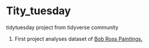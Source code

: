 # Tity_tuesday

tidytuesday project from tidyverse community

1) First project analyses dataset of [Bob Ross Paintings.](https://github.com/petrhrobar/Tity_tuesday/blob/master/Bob_Ross.md)